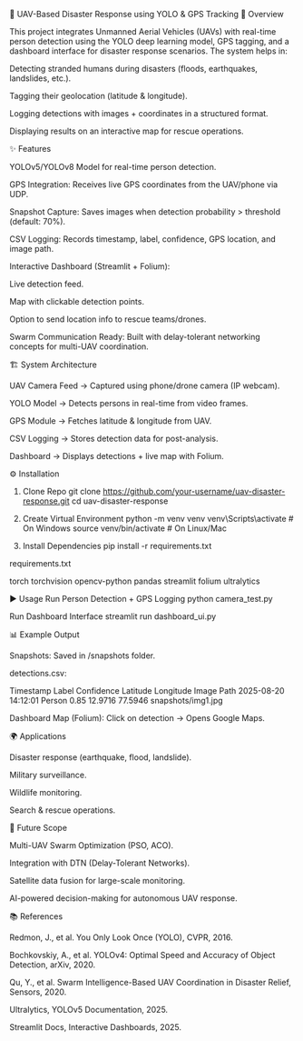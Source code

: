🚁 UAV-Based Disaster Response using YOLO & GPS Tracking
📌 Overview

This project integrates Unmanned Aerial Vehicles (UAVs) with real-time person detection using the YOLO deep learning model, GPS tagging, and a dashboard interface for disaster response scenarios.
The system helps in:

Detecting stranded humans during disasters (floods, earthquakes, landslides, etc.).

Tagging their geolocation (latitude & longitude).

Logging detections with images + coordinates in a structured format.

Displaying results on an interactive map for rescue operations.

✨ Features

YOLOv5/YOLOv8 Model for real-time person detection.

GPS Integration: Receives live GPS coordinates from the UAV/phone via UDP.

Snapshot Capture: Saves images when detection probability > threshold (default: 70%).

CSV Logging: Records timestamp, label, confidence, GPS location, and image path.

Interactive Dashboard (Streamlit + Folium):

Live detection feed.

Map with clickable detection points.

Option to send location info to rescue teams/drones.

Swarm Communication Ready: Built with delay-tolerant networking concepts for multi-UAV coordination.

🏗️ System Architecture

UAV Camera Feed → Captured using phone/drone camera (IP webcam).

YOLO Model → Detects persons in real-time from video frames.

GPS Module → Fetches latitude & longitude from UAV.

CSV Logging → Stores detection data for post-analysis.

Dashboard → Displays detections + live map with Folium.

⚙️ Installation
1. Clone Repo
git clone https://github.com/your-username/uav-disaster-response.git
cd uav-disaster-response

2. Create Virtual Environment
python -m venv venv
venv\Scripts\activate   # On Windows
source venv/bin/activate   # On Linux/Mac

3. Install Dependencies
pip install -r requirements.txt


requirements.txt

torch
torchvision
opencv-python
pandas
streamlit
folium
ultralytics

▶️ Usage
Run Person Detection + GPS Logging
python camera_test.py

Run Dashboard Interface
streamlit run dashboard_ui.py

📊 Example Output

Snapshots: Saved in /snapshots folder.

detections.csv:

Timestamp	Label	Confidence	Latitude	Longitude	Image Path
2025-08-20 14:12:01	Person	0.85	12.9716	77.5946	snapshots/img1.jpg

Dashboard Map (Folium): Click on detection → Opens Google Maps.

🌍 Applications

Disaster response (earthquake, flood, landslide).

Military surveillance.

Wildlife monitoring.

Search & rescue operations.

🚀 Future Scope

Multi-UAV Swarm Optimization (PSO, ACO).

Integration with DTN (Delay-Tolerant Networks).

Satellite data fusion for large-scale monitoring.

AI-powered decision-making for autonomous UAV response.

📚 References

Redmon, J., et al. You Only Look Once (YOLO), CVPR, 2016.

Bochkovskiy, A., et al. YOLOv4: Optimal Speed and Accuracy of Object Detection, arXiv, 2020.

Qu, Y., et al. Swarm Intelligence-Based UAV Coordination in Disaster Relief, Sensors, 2020.

Ultralytics, YOLOv5 Documentation, 2025.

Streamlit Docs, Interactive Dashboards, 2025.
